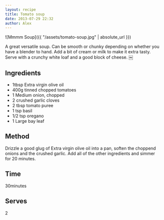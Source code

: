 ```yaml
---
layout: recipe
title: Tomato soup
date: 2013-07-29 22:32
author: Alex
---
```


![Mmmm Soup]({{ "/assets/tomato-soup.jpg" | absolute_url }})

A great versatile soup. Can be smooth or chunky depending on whether you have a blender to hand. Add a bit of cream or milk to make it extra tasty.
Serve with a crunchy white loaf and a good block of cheese.
￼
## Ingredients
- 1tbsp Extra virgin olive oil
- 400g tinned chopped tomatoes
- 1 Medium onion, chopped
- 2 crushed garlic cloves
- 2 tbsp tomato puree
- 1 tsp basil
- 1/2 tsp oregano
- 1 Large bay leaf

## Method
Drizzle a good glug of Extra virgin olive oil into a pan, soften the choppend onions and the crushed garlic. Add all of the other ingredients and simmer for 20 minutes.

## Time
30minutes

## Serves
2
